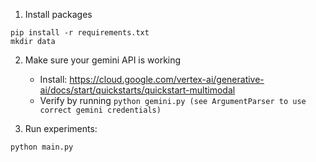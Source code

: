 
1) Install packages
```
pip install -r requirements.txt
mkdir data
```

2) Make sure your gemini API is working
   *  Install: https://cloud.google.com/vertex-ai/generative-ai/docs/start/quickstarts/quickstart-multimodal
   *  Verify by running `python gemini.py (see ArgumentParser to use correct gemini credentials)`
  
3) Run experiments:
```
python main.py
```
